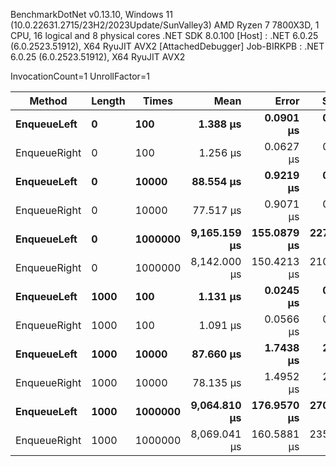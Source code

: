 
BenchmarkDotNet v0.13.10, Windows 11 (10.0.22631.2715/23H2/2023Update/SunValley3)
AMD Ryzen 7 7800X3D, 1 CPU, 16 logical and 8 physical cores
.NET SDK 8.0.100
  [Host]     : .NET 6.0.25 (6.0.2523.51912), X64 RyuJIT AVX2 [AttachedDebugger]
  Job-BIRKPB : .NET 6.0.25 (6.0.2523.51912), X64 RyuJIT AVX2

InvocationCount=1  UnrollFactor=1  

 Method       | Length | Times   | Mean         | Error       | StdDev      | Median       | Allocated   |
------------- |------- |-------- |-------------:|------------:|------------:|-------------:|------------:|
 **EnqueueLeft**  | **0**      | **100**     |     **1.388 μs** |   **0.0901 μs** |   **0.2643 μs** |     **1.300 μs** |     **5.22 KB** |
 EnqueueRight | 0      | 100     |     1.256 μs |   0.0627 μs |   0.1820 μs |     1.200 μs |     5.22 KB |
 **EnqueueLeft**  | **0**      | **10000**   |    **88.554 μs** |   **0.9219 μs** |   **0.7699 μs** |    **88.300 μs** |   **469.28 KB** |
 EnqueueRight | 0      | 10000   |    77.517 μs |   0.9071 μs |   0.7082 μs |    77.250 μs |   469.28 KB |
 **EnqueueLeft**  | **0**      | **1000000** | **9,165.159 μs** | **155.0879 μs** | **227.3258 μs** | **9,149.500 μs** | **46875.48 KB** |
 EnqueueRight | 0      | 1000000 | 8,142.000 μs | 150.4213 μs | 210.8697 μs | 8,129.900 μs | 46875.48 KB |
 **EnqueueLeft**  | **1000**   | **100**     |     **1.131 μs** |   **0.0245 μs** |   **0.0645 μs** |     **1.100 μs** |     **5.22 KB** |
 EnqueueRight | 1000   | 100     |     1.091 μs |   0.0566 μs |   0.1606 μs |     1.000 μs |     5.22 KB |
 **EnqueueLeft**  | **1000**   | **10000**   |    **87.660 μs** |   **1.7438 μs** |   **2.3279 μs** |    **87.000 μs** |   **469.28 KB** |
 EnqueueRight | 1000   | 10000   |    78.135 μs |   1.4952 μs |   2.4145 μs |    77.300 μs |   469.28 KB |
 **EnqueueLeft**  | **1000**   | **1000000** | **9,064.810 μs** | **176.9570 μs** | **270.2320 μs** | **9,063.900 μs** | **46875.48 KB** |
 EnqueueRight | 1000   | 1000000 | 8,069.041 μs | 160.5881 μs | 235.3879 μs | 8,046.600 μs | 46875.48 KB |
